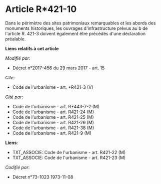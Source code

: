 # Article R*421-10

Dans le périmètre des sites patrimoniaux remarquables et les abords des monuments historiques, les ouvrages d'infrastructure
prévus au b de l'article R. 421-3 doivent également être précédés d'une déclaration préalable.

**Liens relatifs à cet article**

_Modifié par_:

  - Décret n°2017-456 du 29 mars 2017 - art. 15

_Cite_:

  - Code de l'urbanisme - art. *R421-3 (V)

_Cité par_:

  - Code de l'urbanisme - art. R*443-7-2 (M)
  - Code de l'urbanisme - art. R421-24 (M)
  - Code de l'urbanisme - art. R421-25 (M)
  - Code de l'urbanisme - art. R421-26 (M)
  - Code de l'urbanisme - art. R421-38 (M)
  - Code de l'urbanisme - art. R421-9 (M)

**Liens**:

  - TXT_ASSOCIE: Code de l'urbanisme - art. R421-22 (M)
  - TXT_ASSOCIE: Code de l'urbanisme - art. R421-23 (M)

_Codifié par_:

  - Décret n°73-1023 1973-11-08
